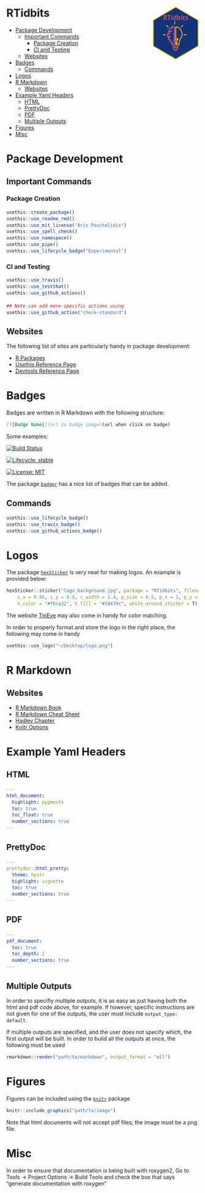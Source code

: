 RTidbits
<a href='https://github.com/arisp99/RTidbits'><img src='logo.png' align="right" height="139" /></a>
================

  - [Package Development](#package-development)
      - [Important Commands](#important-commands)
          - [Package Creation](#package-creation)
          - [CI and Testing](#ci-and-testing)
      - [Websites](#websites)
  - [Badges](#badges)
      - [Commands](#commands)
  - [Logos](#logos)
  - [R Markdown](#r-markdown)
      - [Websites](#websites-1)
  - [Example Yaml Headers](#example-yaml-headers)
      - [HTML](#html)
      - [PrettyDoc](#prettydoc)
      - [PDF](#pdf)
      - [Multiple Outputs](#multiple-outputs)
  - [Figures](#figures)
  - [Misc](#misc)

<!-- Code for Website -->

<!-- ```{r, echo = F} -->

<!-- htmltools::img(src = knitr::image_uri("logo.png"),  -->

<!--                alt = 'logo',  -->

<!--                style = 'position:absolute; top:0; right:0; height:130px; padding:10px;') -->

<!-- ``` -->

# Package Development

## Important Commands

### Package Creation

``` r
usethis::create_package()
usethis::use_readme_rmd()
usethis::use_mit_license("Aris Paschalidis")
usethis::use_spell_check()
usethis::use_namespace()
usethis::use_pipe()
usethis::use_lifecycle_badge("Experimental")
```

### CI and Testing

``` r
usethis::use_travis()
usethis::use_testthat()
usethis::use_github_actions()

## Note can add more specific actions using
usethis::use_github_action("check-standard")
```

## Websites

The following list of sites are particularly handy in package
development:

  - [R Packages](http://r-pkgs.had.co.nz/)
  - [Usethis Reference
    Page](https://usethis.r-lib.org/reference/index.html)
  - [Devtools Reference
    Page](https://devtools.r-lib.org/reference/index.html)

# Badges

Badges are written in R Markdown with the following structure:

``` markdown
[![Badge Name]](url to badge image)(url when click on badge)
```

Some examples:

[![Build
Status](https://travis-ci.com/arisp99/CAvaccines.svg?branch=master)](https://travis-ci.com/arisp99/CAvaccines)

<!-- [![R build status](https://github.com/OJWatson/coiaf/workflows/R-CMD-check/badge.svg)](https://github.com/OJWatson/coiaf/actions) -->

[![Lifecycle:
stable](https://img.shields.io/badge/lifecycle-stable-brightgreen.svg)](https://www.tidyverse.org/lifecycle/#stable)

[![License:
MIT](https://img.shields.io/badge/License-MIT-yellow.svg)](https://opensource.org/licenses/MIT)

The package [`badger`](https://github.com/GuangchuangYu/badger) has a
nice list of badges that can be added.

## Commands

``` r
usethis::use_lifecycle_badge()
usethis::use_travis_badge()
usethis::use_github_actions_badge()
```

# Logos

The package [`hexSticker`](https://github.com/GuangchuangYu/hexSticker)
is very neat for making logos. An example is provided below:

``` r
hexSticker::sticker("logo_background.jpg", package = "RTidbits", filename = "logo.png", 
    s_x = 0.96, s_y = 0.9, s_width = 1.4, p_size = 6.5, p_x = 1, p_y = 1.6, p_color = "#ed7980", 
    h_color = "#f6ca32", h_fill = "#18478c", white_around_sticker = T)
```

The website [TinEye](https://labs.tineye.com/color/) may also come in
handy for color matching.

In order to properly format and store the logo in the right place, the
following may come in handy

``` r
usethis::use_logo("~/Desktop/logo.png")
```

# R Markdown

## Websites

  - [R Markdown Book](https://bookdown.org/yihui/rmarkdown/)
  - [R Markdown Cheat
    Sheet](https://rstudio.com/wp-content/uploads/2015/02/rmarkdown-cheatsheet.pdf)
  - [Hadley
    Chapter](https://r4ds.had.co.nz/r-markdown.html#introduction-18)
  - [Knitr Options](https://yihui.org/knitr/options/)

# Example Yaml Headers

## HTML

``` yaml
---
html_document:
  highlight: pygments
  toc: true
  toc_float: true
  number_sections: true
---
```

## PrettyDoc

``` yaml
---
prettydoc::html_pretty:
  theme: hpstr
  highlight: vignette
  toc: true
  number_sections: true
---
```

## PDF

``` yaml
---
pdf_document:
  toc: true
  toc_depth: 2
  number_sections: true
---
```

## Multiple Outputs

In order to specifiy multiple outputs, it is as easy as just having both
the html and pdf code above, for example. If however, specific
instructions are not given for one of the outputs, the user must include
`output_type: default`.

If multiple outputs are specified, and the user does not specify which,
the first output will be built. In order to build all the outputs at
once, the following must be used

``` r
rmarkdown::render("path/to/markdown", output_format = "all")
```

# Figures

Figures can be included using the [`knitr`](https://yihui.org/knitr/)
package

``` r
knitr::include_graphics("path/to/image")
```

Note that html documents will not accept pdf files; the image must be a
png file.

# Misc

In order to ensure that documentation is being built with roxygen2, Go
to Tools -\> Project Options -\> Build Tools and check the box that says
“generate documentation with roxygen”
